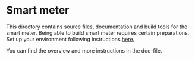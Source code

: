 # Smart meter

This directory contains source files, documentation and build tools for the smart meter. 
Being able to build smart meter requires certain preparations. Set up your environment following 
instructions [here.](https://github.com/DriverCity/SPARK/blob/master/src/smart_meter/doc/dev/development_environment_setup.md)

You can find the overview and more instructions in the doc-file. 
